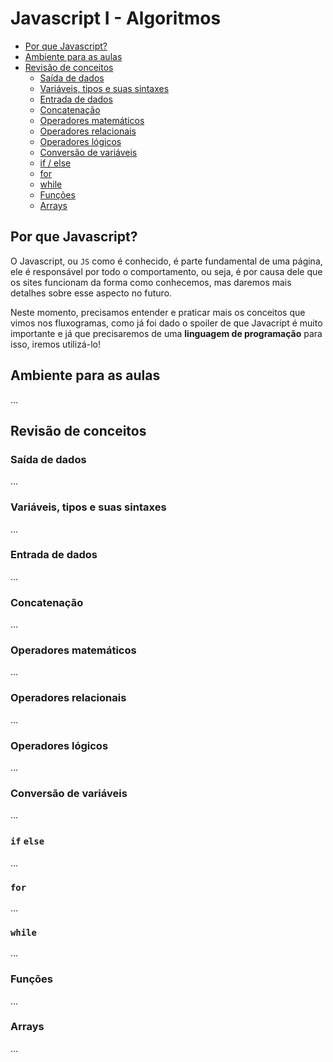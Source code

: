 # Javascript I - Algoritmos

* [Por que Javascript?](#por-que-javascript)
* [Ambiente para as aulas](#ambiente-para-as-aulas)
* [Revisão de conceitos](#revisão-de-conceitos)
    * [Saída de dados](#saída-de-dados)
    * [Variáveis, tipos e suas sintaxes](#variáveis-tipos-e-suas-sintaxes)
    * [Entrada de dados](#entrada-de-dados)
    * [Concatenação](#concatenação)
    * [Operadores matemáticos](#operadores-matemáticos)
    * [Operadores relacionais](#operadores-relacionais)
    * [Operadores lógicos](#operadores-lógicos)
    * [Conversão de variáveis](#conversão-de-variáveis)
    * [if / else](#if-else)
    * [for](#for)
    * [while](#while)
    * [Funções](#funções)
    * [Arrays](#arrays)


## Por que Javascript?
O Javascript, ou `JS` como é conhecido, é parte fundamental de uma página, ele é responsável por todo o comportamento, ou seja, é por causa dele que os sites funcionam da forma como conhecemos, mas daremos mais detalhes sobre esse aspecto no futuro. 

Neste momento, precisamos entender e praticar mais os conceitos que vimos nos fluxogramas, como já foi dado o spoiler de que Javacript é muito importante e já que precisaremos de uma **linguagem de programação** para isso, iremos utilizá-lo! 

## Ambiente para as aulas
...

## Revisão de conceitos

### Saída de dados
...

### Variáveis, tipos e suas sintaxes
...

### Entrada de dados
...

### Concatenação
...

### Operadores matemáticos
...

### Operadores relacionais
...

### Operadores lógicos
...

### Conversão de variáveis
...

### `if` `else`
...

### `for`
...

### `while`
...

### Funções
...

### Arrays
...